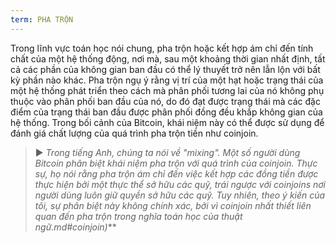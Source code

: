 ```yaml
---
term: PHA TRỘN
---
```


Trong lĩnh vực toán học nói chung, pha trộn hoặc kết hợp ám chỉ đến tính chất của một hệ thống động, nơi mà, sau một khoảng thời gian nhất định, tất cả các phần của không gian ban đầu có thể lý thuyết trở nên lẫn lộn với bất kỳ phần nào khác. Pha trộn ngụ ý rằng vị trí của một hạt hoặc trạng thái của một hệ thống phát triển theo cách mà phân phối tương lai của nó không phụ thuộc vào phân phối ban đầu của nó, do đó đạt được trạng thái mà các đặc điểm của trạng thái ban đầu được phân phối đồng đều khắp không gian của hệ thống. Trong bối cảnh của Bitcoin, khái niệm này có thể được sử dụng để đánh giá chất lượng của quá trình pha trộn tiền như coinjoin.

> ► *Trong tiếng Anh, chúng ta nói về "mixing". Một số người dùng Bitcoin phân biệt khái niệm pha trộn với quá trình của coinjoin. Thực sự, họ nói rằng pha trộn ám chỉ đến việc kết hợp các đồng tiền được thực hiện bởi một thực thể sở hữu các quỹ, trái ngược với coinjoins nơi người dùng luôn giữ quyền sở hữu các quỹ. Tuy nhiên, theo ý kiến của tôi, sự phân biệt này không chính xác, bởi vì coinjoin nhất thiết liên quan đến pha trộn trong nghĩa toán học của thuật ngữ.md#coinjoin)***